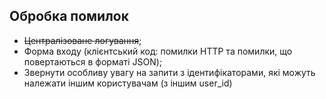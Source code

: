 ## Обробка помилок

* <s>Централізоване логування</s>;
* Форма входу (клієнтський код: помилки HTTP та помилки, що повертаються в форматі JSON);
* Звернути особливу увагу на запити з ідентифікаторами, які можуть належати іншим користувачам (з іншим user_id)

